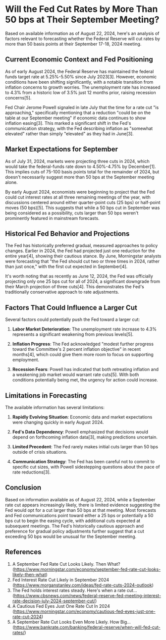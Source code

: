 # Will the Fed Cut Rates by More Than 50 bps at Their September Meeting?

Based on available information as of August 22, 2024, here's an analysis of factors relevant to forecasting whether the Federal Reserve will cut rates by more than 50 basis points at their September 17-18, 2024 meeting.

## Current Economic Context and Fed Positioning

As of early August 2024, the Federal Reserve has maintained the federal funds target rate at 5.25%-5.50% since July 2023[3]. However, economic conditions have been shifting significantly, with a notable transition from inflation concerns to growth worries. The unemployment rate has increased to 4.3% from a historic low of 3.5% just 12 months prior, raising recession concerns[5].

Fed Chair Jerome Powell signaled in late July that the time for a rate cut "is approaching," specifically mentioning that a reduction "could be on the table at our September meeting" if economic data continues to show inflation easing[3]. This marked a significant shift in the Fed's communication strategy, with the Fed describing inflation as "somewhat elevated" rather than simply "elevated" as they had in June[3].

## Market Expectations for September

As of July 31, 2024, markets were projecting three cuts in 2024, which would take the federal-funds rate down to 4.50%-4.75% by December[1]. This implies cuts of 75-100 basis points total for the remainder of 2024, but doesn't necessarily suggest more than 50 bps at the September meeting alone.

By early August 2024, economists were beginning to project that the Fed could cut interest rates at all three remaining meetings of the year, with discussions centered around either quarter-point cuts (25 bps) or half-point moves (50 bps)[5]. This suggests that while a 50 bps cut in September was being considered as a possibility, cuts larger than 50 bps weren't prominently featured in mainstream forecasts.

## Historical Fed Behavior and Projections

The Fed has historically preferred gradual, measured approaches to policy changes. Earlier in 2024, the Fed had projected just one reduction for the entire year[4], showing their cautious stance. By June, Morningstar analysts were forecasting that "the Fed should cut two or three times in 2024, rather than just once," with the first cut expected in September[4].

It's worth noting that as recently as June 12, 2024, the Fed was officially projecting only one 25 bps cut for all of 2024, a significant downgrade from their March projection of three cuts[4]. This demonstrates the Fed's traditionally conservative approach to rate adjustments.

## Factors That Could Influence a Larger Cut

Several factors could potentially push the Fed toward a larger cut:

1. **Labor Market Deterioration**: The unemployment rate increase to 4.3% represents a significant weakening from previous levels[5].

2. **Inflation Progress**: The Fed acknowledged "modest further progress toward the Committee's 2 percent inflation objective" in recent months[4], which could give them more room to focus on supporting employment.

3. **Recession Fears**: Powell has indicated that both retreating inflation and a weakening job market would warrant rate cuts[5]. With both conditions potentially being met, the urgency for action could increase.

## Limitations in Forecasting

The available information has several limitations:

1. **Rapidly Evolving Situation**: Economic data and market expectations were changing quickly in early August 2024.

2. **Fed's Data Dependency**: Powell emphasized that decisions would depend on forthcoming inflation data[3], making predictions uncertain.

3. **Limited Precedent**: The Fed rarely makes initial cuts larger than 50 bps outside of crisis situations.

4. **Communication Strategy**: The Fed has been careful not to commit to specific cut sizes, with Powell sidestepping questions about the pace of rate reductions[3].

## Conclusion

Based on information available as of August 22, 2024, while a September rate cut appears increasingly likely, there is limited evidence suggesting the Fed would opt for a cut larger than 50 bps at that meeting. Most forecasts and Fed communications point toward either a 25 bps or potentially a 50 bps cut to begin the easing cycle, with additional cuts expected at subsequent meetings. The Fed's historically cautious approach and preference for gradual policy adjustments further suggest that a cut exceeding 50 bps would be unusual for the September meeting.

## References

1. A September Fed Rate Cut Looks Likely. Then What? (https://www.morningstar.com/economy/september-fed-rate-cut-looks-likely-then-what)
2. Fed Interest Rate Cut Likely in September 2024 (https://www.morganstanley.com/ideas/fed-rate-cuts-2024-outlook)
3. The Fed holds interest rates steady. Here's when a rate cut... (https://www.cbsnews.com/news/federal-reserve-fed-meeting-interest-rate-decision-july-2024-september-cut/)
4. A Cautious Fed Eyes Just One Rate Cut In 2024 (https://www.morningstar.com/economy/cautious-fed-eyes-just-one-rate-cut-2024)
5. A September Rate Cut Looks Even More Likely. How Big... (https://www.bankrate.com/banking/federal-reserve/when-will-fed-cut-rates/)